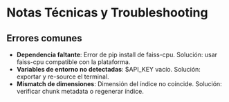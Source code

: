 # Notas Técnicas y Troubleshooting

## Errores comunes

- **Dependencia faltante**: Error de pip install de faiss-cpu. Solución: usar faiss-cpu compatible con la plataforma.
- **Variables de entorno no detectadas**: $API_KEY vacío. Solución: exportar y re-source el terminal.
- **Mismatch de dimensiones**: Dimensión del índice no coincide. Solución: verificar chunk metadata o regenerar índice.

